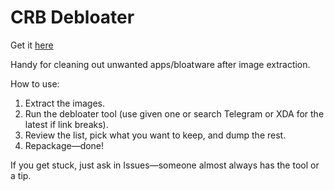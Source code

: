 # CRB Debloater

Get it [here](https://xdaforums.com/t/crb-android-kitchen-windows-tool-v3-4-0.3947779/)

Handy for cleaning out unwanted apps/bloatware after image extraction.  

How to use:
1. Extract the images.
2. Run the debloater tool (use given one or search Telegram or XDA for the latest if link breaks).
3. Review the list, pick what you want to keep, and dump the rest.
4. Repackage—done!

If you get stuck, just ask in Issues—someone almost always has the tool or a tip.
